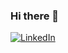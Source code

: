 ### Hi there 👋

[![LinkedIn](https://img.shields.io/badge/-LinkedIn-0077b5?style=round-square&logo=linkedin&logoColor=white&link=https://www.linkedin.com/in/myeong-shin-pak-971a83108/)](https://www.linkedin.com/in/myeong-shin-pak-971a83108/)

